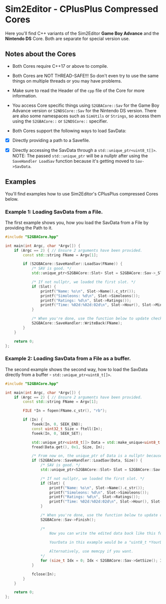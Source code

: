 # Sim2Editor - CPlusPlus Compressed Cores

Here you'll find C++ variants of the Sim2Editor **Game Boy Advance** and the **Nintendo DS** Core. Both are separate for special version use.

## Notes about the Cores

* Both Cores require C++17 or above to compile.

* Both Cores are NOT THREAD-SAFE!!! So don't even try to use the same things on multiple threads or you may have problems.

* Make sure to read the Header of the `cpp` file of the Core for more information.

* You access Core specific things using `S2GBACore::Sav` for the Game Boy Advance version or `S2NDSCore::Sav` for the Nintendo DS version. There are also some namespaces such as `SimUtils` or `Strings`, so access them using the `S2GBACore::` or `S2NDSCore::` specifier.

* Both Cores support the following ways to load SavData:

- [x] Directly providing a path to a Savefile.
- [x] Directly accessing the SavData through a `std::unique_ptr<uint8_t[]>`. NOTE: The passed `std::unique_ptr` will be a nullptr after using the `SaveHandler LoadSav` function because it's getting moved to `Sav->SavData`.


## Examples

You'll find examples how to use Sim2Editor's CPlusPlus compressed Cores below.

### Example 1: Loading SavData from a File.

The first example shows you, how you load the SavData from a File by providing the Path to it.

```cpp
#include "S2GBACore.hpp"

int main(int Argc, char *Argv[]) {
	if (Argc == 2) { // Ensure 2 arguments have been provided.
		const std::string FName = Argv[1];

		if (S2GBACore::SaveHandler::LoadSav(FName)) {
			/* SAV is good. */
			std::unique_ptr<S2GBACore::Slot> Slot = S2GBACore::Sav->_Slot(1);

			/* If not nullptr, we loaded the first slot. */
			if (Slot) {
				printf("Name: %s\n", Slot->Name().c_str());
				printf("Simoleons: %d\n", Slot->Simoleons());
				printf("Ratings: %d\n", Slot->Ratings());
				printf("Time: %02d:%02d:02d\n", Slot->Hour(), Slot->Minute(), Slot->Seconds());
			}

			/* When you're done, use the function below to update checksums etc and write back to file. */
			S2GBACore::SaveHandler::WriteBack(FName);
		}
	}

	return 0;
};
```


### Example 2: Loading SavData from a File as a buffer.

The second example shows the second way, how to load the SavData directly from a buffer - `std::unique_ptr<uint8_t[]>`.

```cpp
#include "S2GBACore.hpp"

int main(int Argc, char *Argv[]) {
	if (Argc == 2) { // Ensure 2 arguments have been provided.
		const std::string FName = Argv[1];

		FILE *In = fopen(FName.c_str(), "rb");

		if (In) {
			fseek(In, 0, SEEK_END);
			const uint32_t Size = ftell(In);
			fseek(In, 0, SEEK_SET);

			std::unique_ptr<uint8_t[]> Data = std::make_unique<uint8_t[]>(Size);
			fread(Data.get(), 0x1, Size, In);

			/* From now on, the unique_ptr of Data is a nullptr because it gets moved. */
			if (S2GBACore::SaveHandler::LoadSav(Data, Size)) {
				/* SAV is good. */
				std::unique_ptr<S2GBACore::Slot> Slot = S2GBACore::Sav->_Slot(1);

				/* If not nullptr, we loaded the first slot. */
				if (Slot) {
					printf("Name: %s\n", Slot->Name().c_str());
					printf("Simoleons: %d\n", Slot->Simoleons());
					printf("Ratings: %d\n", Slot->Ratings());
					printf("Time: %02d:%02d:02d\n", Slot->Hour(), Slot->Minute(), Slot->Seconds());
				}

				/* When you're done, use the function below to update checksums etc. */
				S2GBACore::Sav->Finish();

				/*
					Now you can write the edited data back like this for example.
					
					YourData in this example would be a "uint8_t *YourData".

					Alternatively, use memcpy if you want.
				*/
				for (size_t Idx = 0; Idx < S2GBACore::Sav->GetSize(); Idx++) YourData[Idx] = S2GBACore::Sav->GetData()[Idx];
			}

			fclose(In);
		}
	}

	return 0;
};
```
